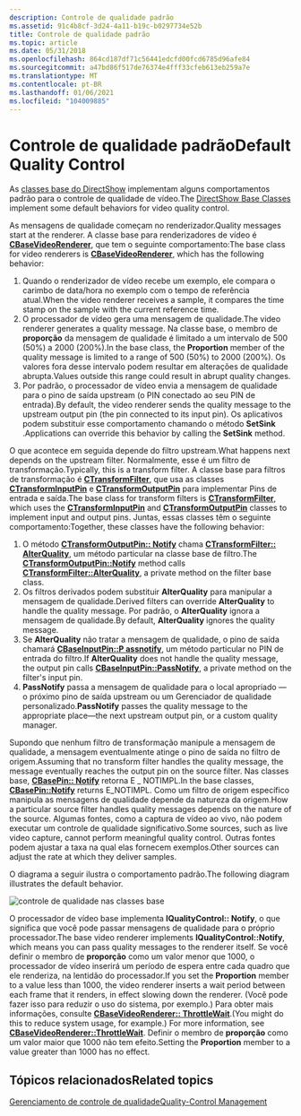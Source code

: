 ```yaml
---
description: Controle de qualidade padrão
ms.assetid: 91c4b8cf-3d24-4a11-b19c-b0297734e52b
title: Controle de qualidade padrão
ms.topic: article
ms.date: 05/31/2018
ms.openlocfilehash: 864cd187df71c56441edcfd00fcd6785d96afe84
ms.sourcegitcommit: a47bd86f517de76374e4fff33cfeb613eb259a7e
ms.translationtype: MT
ms.contentlocale: pt-BR
ms.lasthandoff: 01/06/2021
ms.locfileid: "104009885"
---
```

# <a name="default-quality-control"></a><span data-ttu-id="0e940-103">Controle de qualidade padrão</span><span class="sxs-lookup"><span data-stu-id="0e940-103">Default Quality Control</span></span>

<span data-ttu-id="0e940-104">As [classes base do DirectShow](directshow-base-classes.md) implementam alguns comportamentos padrão para o controle de qualidade de vídeo.</span><span class="sxs-lookup"><span data-stu-id="0e940-104">The [DirectShow Base Classes](directshow-base-classes.md) implement some default behaviors for video quality control.</span></span>

<span data-ttu-id="0e940-105">As mensagens de qualidade começam no renderizador.</span><span class="sxs-lookup"><span data-stu-id="0e940-105">Quality messages start at the renderer.</span></span> <span data-ttu-id="0e940-106">A classe base para renderizadores de vídeo é [**CBaseVideoRenderer**](cbasevideorenderer.md), que tem o seguinte comportamento:</span><span class="sxs-lookup"><span data-stu-id="0e940-106">The base class for video renderers is [**CBaseVideoRenderer**](cbasevideorenderer.md), which has the following behavior:</span></span>

1.  <span data-ttu-id="0e940-107">Quando o renderizador de vídeo recebe um exemplo, ele compara o carimbo de data/hora no exemplo com o tempo de referência atual.</span><span class="sxs-lookup"><span data-stu-id="0e940-107">When the video renderer receives a sample, it compares the time stamp on the sample with the current reference time.</span></span>
2.  <span data-ttu-id="0e940-108">O processador de vídeo gera uma mensagem de qualidade.</span><span class="sxs-lookup"><span data-stu-id="0e940-108">The video renderer generates a quality message.</span></span> <span data-ttu-id="0e940-109">Na classe base, o membro de **proporção** da mensagem de qualidade é limitado a um intervalo de 500 (50%) a 2000 (200%).</span><span class="sxs-lookup"><span data-stu-id="0e940-109">In the base class, the **Proportion** member of the quality message is limited to a range of 500 (50%) to 2000 (200%).</span></span> <span data-ttu-id="0e940-110">Os valores fora desse intervalo podem resultar em alterações de qualidade abrupta.</span><span class="sxs-lookup"><span data-stu-id="0e940-110">Values outside this range could result in abrupt quality changes.</span></span>
3.  <span data-ttu-id="0e940-111">Por padrão, o processador de vídeo envia a mensagem de qualidade para o pino de saída upstream (o PIN conectado ao seu PIN de entrada).</span><span class="sxs-lookup"><span data-stu-id="0e940-111">By default, the video renderer sends the quality message to the upstream output pin (the pin connected to its input pin).</span></span> <span data-ttu-id="0e940-112">Os aplicativos podem substituir esse comportamento chamando o método **SetSink** .</span><span class="sxs-lookup"><span data-stu-id="0e940-112">Applications can override this behavior by calling the **SetSink** method.</span></span>

<span data-ttu-id="0e940-113">O que acontece em seguida depende do filtro upstream.</span><span class="sxs-lookup"><span data-stu-id="0e940-113">What happens next depends on the upstream filter.</span></span> <span data-ttu-id="0e940-114">Normalmente, esse é um filtro de transformação.</span><span class="sxs-lookup"><span data-stu-id="0e940-114">Typically, this is a transform filter.</span></span> <span data-ttu-id="0e940-115">A classe base para filtros de transformação é [**CTransformFilter**](ctransformfilter.md), que usa as classes [**CTransformInputPin**](ctransforminputpin.md) e [**CTransformOutputPin**](ctransformoutputpin.md) para implementar Pins de entrada e saída.</span><span class="sxs-lookup"><span data-stu-id="0e940-115">The base class for transform filters is [**CTransformFilter**](ctransformfilter.md), which uses the [**CTransformInputPin**](ctransforminputpin.md) and [**CTransformOutputPin**](ctransformoutputpin.md) classes to implement input and output pins.</span></span> <span data-ttu-id="0e940-116">Juntas, essas classes têm o seguinte comportamento:</span><span class="sxs-lookup"><span data-stu-id="0e940-116">Together, these classes have the following behavior:</span></span>

1.  <span data-ttu-id="0e940-117">O método [**CTransformOutputPin:: Notify**](ctransformoutputpin-notify.md) chama [**CTransformFilter:: AlterQuality**](ctransformfilter-alterquality.md), um método particular na classe base de filtro.</span><span class="sxs-lookup"><span data-stu-id="0e940-117">The [**CTransformOutputPin::Notify**](ctransformoutputpin-notify.md) method calls [**CTransformFilter::AlterQuality**](ctransformfilter-alterquality.md), a private method on the filter base class.</span></span>
2.  <span data-ttu-id="0e940-118">Os filtros derivados podem substituir **AlterQuality** para manipular a mensagem de qualidade.</span><span class="sxs-lookup"><span data-stu-id="0e940-118">Derived filters can override **AlterQuality** to handle the quality message.</span></span> <span data-ttu-id="0e940-119">Por padrão, o **AlterQuality** ignora a mensagem de qualidade.</span><span class="sxs-lookup"><span data-stu-id="0e940-119">By default, **AlterQuality** ignores the quality message.</span></span>
3.  <span data-ttu-id="0e940-120">Se **AlterQuality** não tratar a mensagem de qualidade, o pino de saída chamará [**CBaseInputPin::P assnotify**](cbaseinputpin-passnotify.md), um método particular no PIN de entrada do filtro.</span><span class="sxs-lookup"><span data-stu-id="0e940-120">If **AlterQuality** does not handle the quality message, the output pin calls [**CBaseInputPin::PassNotify**](cbaseinputpin-passnotify.md), a private method on the filter's input pin.</span></span>
4.  <span data-ttu-id="0e940-121">**PassNotify** passa a mensagem de qualidade para o local apropriado — o próximo pino de saída upstream ou um Gerenciador de qualidade personalizado.</span><span class="sxs-lookup"><span data-stu-id="0e940-121">**PassNotify** passes the quality message to the appropriate place—the next upstream output pin, or a custom quality manager.</span></span>

<span data-ttu-id="0e940-122">Supondo que nenhum filtro de transformação manipule a mensagem de qualidade, a mensagem eventualmente atinge o pino de saída no filtro de origem.</span><span class="sxs-lookup"><span data-stu-id="0e940-122">Assuming that no transform filter handles the quality message, the message eventually reaches the output pin on the source filter.</span></span> <span data-ttu-id="0e940-123">Nas classes base, [**CBasePin:: Notify**](cbasepin-notify.md) retorna E \_ NOTIMPL.</span><span class="sxs-lookup"><span data-stu-id="0e940-123">In the base classes, [**CBasePin::Notify**](cbasepin-notify.md) returns E\_NOTIMPL.</span></span> <span data-ttu-id="0e940-124">Como um filtro de origem específico manipula as mensagens de qualidade depende da natureza da origem.</span><span class="sxs-lookup"><span data-stu-id="0e940-124">How a particular source filter handles quality messages depends on the nature of the source.</span></span> <span data-ttu-id="0e940-125">Algumas fontes, como a captura de vídeo ao vivo, não podem executar um controle de qualidade significativo.</span><span class="sxs-lookup"><span data-stu-id="0e940-125">Some sources, such as live video capture, cannot perform meaningful quality control.</span></span> <span data-ttu-id="0e940-126">Outras fontes podem ajustar a taxa na qual elas fornecem exemplos.</span><span class="sxs-lookup"><span data-stu-id="0e940-126">Other sources can adjust the rate at which they deliver samples.</span></span>

<span data-ttu-id="0e940-127">O diagrama a seguir ilustra o comportamento padrão.</span><span class="sxs-lookup"><span data-stu-id="0e940-127">The following diagram illustrates the default behavior.</span></span>

![controle de qualidade nas classes base](images/quality-control.png)

<span data-ttu-id="0e940-129">O processador de vídeo base implementa **IQualityControl:: Notify**, o que significa que você pode passar mensagens de qualidade para o próprio processador.</span><span class="sxs-lookup"><span data-stu-id="0e940-129">The base video renderer implements **IQualityControl::Notify**, which means you can pass quality messages to the renderer itself.</span></span> <span data-ttu-id="0e940-130">Se você definir o membro de **proporção** como um valor menor que 1000, o processador de vídeo inserirá um período de espera entre cada quadro que ele renderiza, na lentidão do processador.</span><span class="sxs-lookup"><span data-stu-id="0e940-130">If you set the **Proportion** member to a value less than 1000, the video renderer inserts a wait period between each frame that it renders, in effect slowing down the renderer.</span></span> <span data-ttu-id="0e940-131">(Você pode fazer isso para reduzir o uso do sistema, por exemplo.) Para obter mais informações, consulte [**CBaseVideoRenderer:: ThrottleWait**](cbasevideorenderer-throttlewait.md).</span><span class="sxs-lookup"><span data-stu-id="0e940-131">(You might do this to reduce system usage, for example.) For more information, see [**CBaseVideoRenderer::ThrottleWait**](cbasevideorenderer-throttlewait.md).</span></span> <span data-ttu-id="0e940-132">Definir o membro de **proporção** como um valor maior que 1000 não tem efeito.</span><span class="sxs-lookup"><span data-stu-id="0e940-132">Setting the **Proportion** member to a value greater than 1000 has no effect.</span></span>

## <a name="related-topics"></a><span data-ttu-id="0e940-133">Tópicos relacionados</span><span class="sxs-lookup"><span data-stu-id="0e940-133">Related topics</span></span>

<dl> <dt>

[<span data-ttu-id="0e940-134">Gerenciamento de controle de qualidade</span><span class="sxs-lookup"><span data-stu-id="0e940-134">Quality-Control Management</span></span>](quality-control-management.md)
</dt> </dl>

 

 



